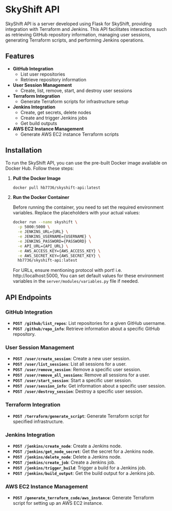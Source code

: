 # SkyShift API

SkyShift API is a server developed using Flask for SkyShift, providing integration with Terraform and Jenkins. This API facilitates interactions such as retrieving GitHub repository information, managing user sessions, generating Terraform scripts, and performing Jenkins operations.

## Features

- **GitHub Integration**
  - List user repositories
  - Retrieve repository information
- **User Session Management**
  - Create, list, remove, start, and destroy user sessions
- **Terraform Integration**
  - Generate Terraform scripts for infrastructure setup
- **Jenkins Integration**
  - Create, get secrets, delete nodes
  - Create and trigger Jenkins jobs
  - Get build outputs
- **AWS EC2 Instance Management**
  - Generate AWS EC2 instance Terraform scripts

## Installation

To run the SkyShift API, you can use the pre-built Docker image available on Docker Hub. Follow these steps:

1. **Pull the Docker Image**

   ```bash
   docker pull hb7736/skyshift-api:latest
   ```

2. **Run the Docker Container**

   Before running the container, you need to set the required environment variables. Replace the placeholders with your actual values:

   ```bash
   docker run --name skyshift \
     -p 5000:5000 \
     -e JENKINS_URL={URL} \
     -e JENKINS_USERNAME={USERNAME} \
     -e JENKINS_PASSWORD={PASSWORD} \
     -e API_URL={API_URL} \
     -e AWS_ACCESS_KEY={AWS_ACCESS_KEY} \
     -e AWS_SECRET_KEY={AWS_SECRET_KEY} \
     hb7736/skyshift-api:latest
   ```
   For URLs, ensure mentioning protocol with port! i.e. http://localhost:5000,
   You can set default values for these environment variables in the `server/modules/variables.py` file if needed.

## API Endpoints

### GitHub Integration

- **`POST /github/list_repos`**: List repositories for a given GitHub username.
- **`POST /github/repo_info`**: Retrieve information about a specific GitHub repository.

### User Session Management

- **`POST /user/create_session`**: Create a new user session.
- **`POST /user/list_sessions`**: List all sessions for a user.
- **`POST /user/remove_session`**: Remove a specific user session.
- **`POST /user/remove_all_sessions`**: Remove all sessions for a user.
- **`POST /user/start_session`**: Start a specific user session.
- **`POST /user/session_info`**: Get information about a specific user session.
- **`POST /user/destroy_session`**: Destroy a specific user session.

### Terraform Integration

- **`POST /terraform/generate_script`**: Generate Terraform script for specified infrastructure.

### Jenkins Integration

- **`POST /jenkins/create_node`**: Create a Jenkins node.
- **`POST /jenkins/get_node_secret`**: Get the secret for a Jenkins node.
- **`POST /jenkins/delete_node`**: Delete a Jenkins node.
- **`POST /jenkins/create_job`**: Create a Jenkins job.
- **`POST /jenkins/trigger_build`**: Trigger a build for a Jenkins job.
- **`POST /jenkins/build_output`**: Get the build output for a Jenkins job.

### AWS EC2 Instance Management

- **`POST /generate_terraform_code/aws_instance`**: Generate Terraform script for setting up an AWS EC2 instance.
